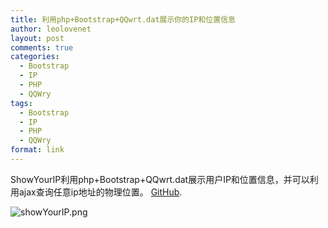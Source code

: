 ```yaml
---
title: 利用php+Bootstrap+QQwrt.dat展示你的IP和位置信息
author: leolovenet
layout: post
comments: true
categories:
  - Bootstrap
  - IP
  - PHP
  - QQWry
tags:
  - Bootstrap
  - IP
  - PHP
  - QQWry
format: link
---
```

ShowYourIP利用php+Bootstrap+QQwrt.dat展示用户IP和位置信息，并可以利用ajax查询任意ip地址的物理位置。 [GitHub](https://github.com/leolovenet/ShowYourIP).

![showYourIP.png](https://raw.github.com/leolovenet/ShowYourIP/master/showYourIP.png "showYourIP") 
